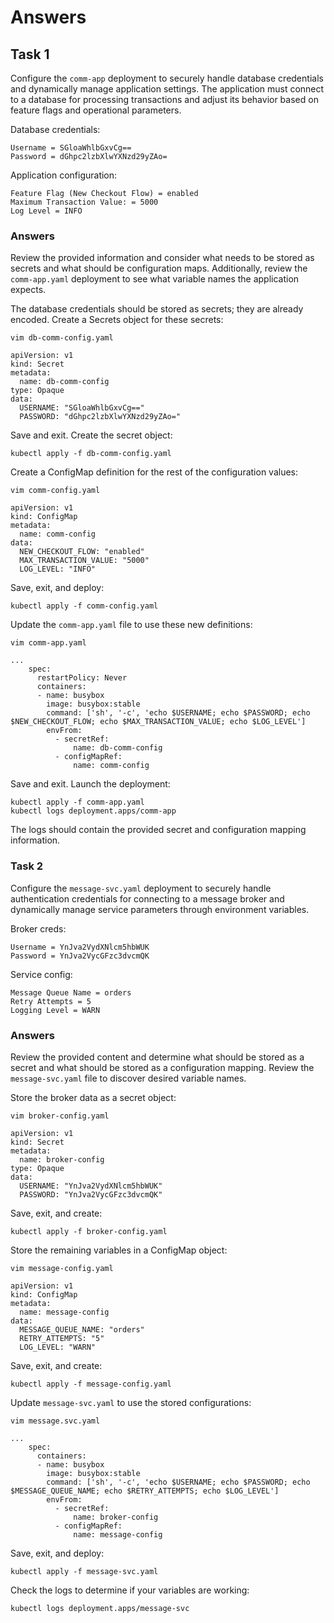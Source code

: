 # Answers

## Task 1

Configure the `comm-app` deployment to securely handle database credentials and dynamically manage application settings. The application must connect to a database for processing transactions and adjust its behavior based on feature flags and operational parameters.

Database credentials:

```
Username = SGloaWhlbGxvCg==
Password = dGhpc2lzbXlwYXNzd29yZAo=
```

Application configuration:

```
Feature Flag (New Checkout Flow) = enabled
Maximum Transaction Value: = 5000
Log Level = INFO
```

### Answers

Review the provided information and consider what needs to be stored as secrets and what should be configuration maps. Additionally, review the `comm-app.yaml` deployment to see what variable names the application expects.

The database credentials should be stored as secrets; they are already encoded. Create a Secrets object for these secrets:

```
vim db-comm-config.yaml
```

```
apiVersion: v1
kind: Secret
metadata:
  name: db-comm-config
type: Opaque
data:
  USERNAME: "SGloaWhlbGxvCg=="
  PASSWORD: "dGhpc2lzbXlwYXNzd29yZAo="
```

Save and exit. Create the secret object:

```
kubectl apply -f db-comm-config.yaml
```

Create a ConfigMap definition for the rest of the configuration values:

```
vim comm-config.yaml
```

```
apiVersion: v1
kind: ConfigMap
metadata:
  name: comm-config
data:
  NEW_CHECKOUT_FLOW: "enabled"
  MAX_TRANSACTION_VALUE: "5000"
  LOG_LEVEL: "INFO"
```

Save, exit, and deploy:

```
kubectl apply -f comm-config.yaml
```

Update the `comm-app.yaml` file to use these new definitions:

```
vim comm-app.yaml
```

```
...
    spec:
      restartPolicy: Never
      containers:
      - name: busybox
        image: busybox:stable
        command: ['sh', '-c', 'echo $USERNAME; echo $PASSWORD; echo $NEW_CHECKOUT_FLOW; echo $MAX_TRANSACTION_VALUE; echo $LOG_LEVEL']
        envFrom:
          - secretRef:
              name: db-comm-config
          - configMapRef:
              name: comm-config
```

Save and exit. Launch the deployment:

```
kubectl apply -f comm-app.yaml
kubectl logs deployment.apps/comm-app
```

The logs should contain the provided secret and configuration mapping information.

### Task 2

Configure the `message-svc.yaml` deployment to securely handle authentication credentials for connecting to a message broker and dynamically manage service parameters through environment variables.

Broker creds:

```
Username = YnJva2VydXNlcm5hbWUK
Password = YnJva2VycGFzc3dvcmQK
```

Service config:

```
Message Queue Name = orders
Retry Attempts = 5
Logging Level = WARN
```

### Answers

Review the provided content and determine what should be stored as a secret and what should be stored as a configuration mapping. Review the `message-svc.yaml` file to discover desired variable names.

Store the broker data as a secret object:

```
vim broker-config.yaml
```

```
apiVersion: v1
kind: Secret
metadata:
  name: broker-config
type: Opaque
data:
  USERNAME: "YnJva2VydXNlcm5hbWUK"
  PASSWORD: "YnJva2VycGFzc3dvcmQK"
```

Save, exit, and create:

```
kubectl apply -f broker-config.yaml
```

Store the remaining variables in a ConfigMap object:

```
vim message-config.yaml
```

```
apiVersion: v1
kind: ConfigMap
metadata:
  name: message-config
data:
  MESSAGE_QUEUE_NAME: "orders"
  RETRY_ATTEMPTS: "5"
  LOG_LEVEL: "WARN"
```

Save, exit, and create:

```
kubectl apply -f message-config.yaml
```

Update `message-svc.yaml` to use the stored configurations:

```
vim message.svc.yaml
```

```
...
    spec:
      containers:
      - name: busybox
        image: busybox:stable
        command: ['sh', '-c', 'echo $USERNAME; echo $PASSWORD; echo $MESSAGE_QUEUE_NAME; echo $RETRY_ATTEMPTS; echo $LOG_LEVEL']
        envFrom:
          - secretRef:
              name: broker-config
          - configMapRef:
              name: message-config
```

Save, exit, and deploy:

```
kubectl apply -f message-svc.yaml
```

Check the logs to determine if your variables are working:

```
kubectl logs deployment.apps/message-svc
```
